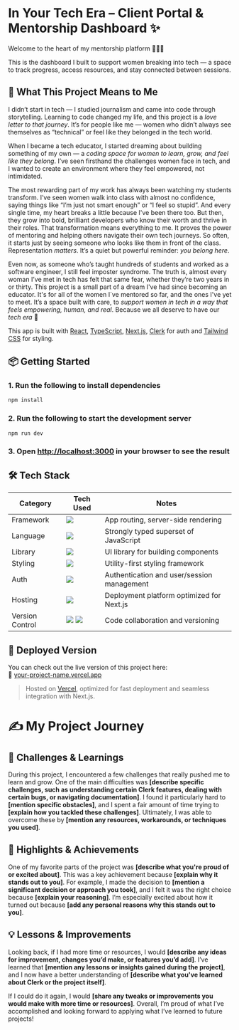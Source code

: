 
# In Your Tech Era – Client Portal & Mentorship Dashboard ✨ 

Welcome to the heart of my mentorship platform 👩‍💻💫  

This is the dashboard I built to support women breaking into tech — a space to track progress, access resources, and stay connected between sessions. 

## 💖 What This Project Means to Me

I didn’t start in tech — I studied journalism and came into code through storytelling. Learning to code changed my life, and this project is a *love letter to that journey*. It’s for people like me — women who didn’t always see themselves as “technical” or feel like they belonged in the tech world.

When I became a tech educator, I started dreaming about building something of my own — a *coding space for women to learn, grow, and feel like they belong*. I’ve seen firsthand the challenges women face in tech, and I wanted to create an environment where they feel empowered, not intimidated.

The most rewarding part of my work has always been watching my students transform. I’ve seen women walk into class with almost no confidence, saying things like “I’m just not smart enough” or “I feel so stupid”. And every single time, my heart breaks a little because I've been there too. But then, they grow into bold, brilliant developers who know their worth and thrive in their roles. That transformation means everything to me. It proves the power of mentoring and helping others navigate their own tech journeys. So often, it starts just by seeing someone who looks like them in front of the class. Representation *matters*. It’s a quiet but powerful reminder: *you belong here*.

Even now, as someone who’s taught hundreds of students and worked as a software engineer, I still feel imposter syndrome. The truth is, almost every woman I’ve met in tech has felt that same fear, whether they’re two years in or thirty. This project is a small part of a dream I've had since becoming an educator. It's for all of the women I´ve mentored so far, and the ones I've yet to meet. It’s a space built with care, to *support women in tech in a way that feels empowering, human, and real*. Because we all deserve to have our *tech era* 💪

This app is built with [React](https://react.dev/), [TypeScript](https://www.typescriptlang.org/), [Next.js](https://nextjs.org), [Clerk](https://clerk.dev) for auth and [Tailwind CSS](https://tailwindcss.com/) for styling.

## 📦 Getting Started

### 1. Run the following to install dependencies

  ```bash
  npm install
  ```

### 2. Run the following to start the development server

  ```bash
  npm run dev
  ```

### 3. Open [http://localhost:3000](http://localhost:3000) in your browser to see the result

## 🛠️ Tech Stack

| Category        | Tech Used                                  | Notes                                           |
|-----------------|---------------------------------------------|-------------------------------------------------|
| Framework       | <img src="https://img.shields.io/badge/next%20js-000000?style=for-the-badge&logo=nextdotjs&logoColor=white" />   | App routing, server-side rendering              |
| Language        | <img src="https://img.shields.io/badge/TypeScript-007ACC?style=for-the-badge&logo=typescript&logoColor=white" /> | Strongly typed superset of JavaScript           |
| Library         | <img src="https://img.shields.io/badge/React-20232A?style=for-the-badge&logo=react&logoColor=61DAFB" />                  | UI library for building components              |
| Styling         | <img src="https://img.shields.io/badge/Tailwind_CSS-38B2AC?style=for-the-badge&logo=tailwind-css&logoColor=white" />    | Utility-first styling framework                 |
| Auth            | <img src="https://img.shields.io/badge/Clerk-6C47FF.svg?style=for-the-badge&logo=Clerk&logoColor=white" />                   | Authentication and user/session management      |
| Hosting         | <img src="https://img.shields.io/badge/Vercel-000000?style=for-the-badge&logo=vercel&logoColor=white" />                | Deployment platform optimized for Next.js       |
| Version Control | <img src="https://img.shields.io/badge/GIT-E44C30?style=for-the-badge&logo=git&logoColor=white" /> <img src="https://img.shields.io/badge/GitHub-100000?style=for-the-badge&logo=github&logoColor=white" /> | Code collaboration and versioning               |

## 🚀 Deployed Version

You can check out the live version of this project here:  
🔗 [your-project-name.vercel.app](https://your-project-name.vercel.app)

> Hosted on [Vercel](https://vercel.com), optimized for fast deployment and seamless integration with Next.js.

# ✍️ My Project Journey  

## 🧩 Challenges & Learnings  
During this project, I encountered a few challenges that really pushed me to learn and grow. One of the main difficulties was **[describe specific challenges, such as understanding certain Clerk features, dealing with certain bugs, or navigating documentation]**. I found it particularly hard to **[mention specific obstacles]**, and I spent a fair amount of time trying to **[explain how you tackled these challenges]**. Ultimately, I was able to overcome these by **[mention any resources, workarounds, or techniques you used]**.

##  🌟 Highlights & Achievements  
One of my favorite parts of the project was **[describe what you're proud of or excited about]**. This was a key achievement because **[explain why it stands out to you]**. For example, I made the decision to **[mention a significant decision or approach you took]**, and I felt it was the right choice because **[explain your reasoning]**. I’m especially excited about how it turned out because **[add any personal reasons why this stands out to you]**.

## 💡 Lessons & Improvements  
Looking back, if I had more time or resources, I would **[describe any ideas for improvement, changes you’d make, or features you’d add]**. I’ve learned that **[mention any lessons or insights gained during the project]**, and I now have a better understanding of **[describe what you've learned about Clerk or the project itself]**.

If I could do it again, I would **[share any tweaks or improvements you would make with more time or resources]**. Overall, I’m proud of what I’ve accomplished and looking forward to applying what I’ve learned to future projects!
